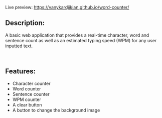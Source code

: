 Live preview: https://vanykardjikian.github.io/word-counter/
<br>

__<h2>Description:</h2>__


<p>A basic web application that provides a real-time character, word and sentence count as well as an estimated typing speed (WPM) for any user inputted text.</p>
<br>

__<h2>Features:</h2>__


+ Character counter
+ Word counter
+ Sentence counter
+ WPM counter
+ A clear button
+ A button to change the background image

